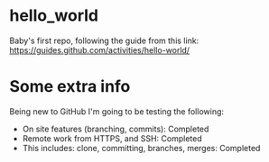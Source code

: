 hello_world
===========

Baby's first repo, following the guide from this link:  https://guides.github.com/activities/hello-world/

Some extra info
===
Being new to GitHub I'm going to be testing the following:
- On site features (branching, commits): Completed
- Remote work from HTTPS, and SSH: Completed
-   This includes:  clone, committing, branches, merges: Completed
